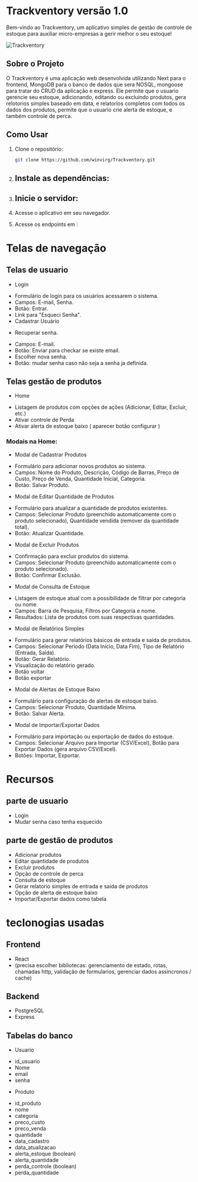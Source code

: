 # Trackventory versão 1.0

Bem-vindo ao Trackventory, um aplicativo simples de gestão de controle de estoque para auxiliar micro-empresas a gerir melhor o seu estoque!

![Trackventory](./task-tracker/src/assets/icon.png)

## Sobre o Projeto

O Trackventory é uma aplicação web desenvolvida utilizando Next para o frontend, MongoDB para o banco de dados que sera NOSQL, mongoose para tratar do CRUD da aplicação e express. Ele permite que o usuario gerencie seu estoque, adicionando, editando ou excluindo produtos, gera relotorios simples baseado em data, e relatorios completos com todos os dados dos produtos, permite que o usuario crie alerta de estoque, e também controle de perca.

## Como Usar

1. Clone o repositório:
   ```bash
   git clone https://github.com/winvirg/Trackventory.git

2. Instale as dependências:
   - 
3. Inicie o servidor:
   - 

4. Acesse o aplicativo em seu navegador.

5. Acesse os endpoints em :
   

# Telas de navegação

## Telas de usuario
- Login
 * Formulário de login para os usuários acessarem o sistema.
 * Campos: E-mail, Senha.
 * Botão: Entrar.
 * Link para "Esqueci Senha".
 * Cadastrar Usuário

- Recuperar senha.
 * Campos: E-mail.
 * Botão: Enviar para checkar se existe email.
 * Escolher nova senha.
 * Botão: mudar senha caso não seja a senha ja definida.

## Telas gestão de produtos
- Home
 * Listagem de produtos com opções de ações (Adicionar, Editar, Excluir, etc.)
 * Ativar controle de Perda
 * Ativar alerta de estoque baixo ( aparecer botão configurar )

 ### Modais na Home:

 - Modal de Cadastrar Produtos
 * Formulário para adicionar novos produtos ao sistema.
 * Campos: Nome do Produto, Descrição, Código de Barras, Preço de Custo, Preço de Venda, Quantidade Inicial, Categoria.
 * Botão: Salvar Produto.

 - Modal de Editar Quantidade de Produtos
 * Formulário para atualizar a quantidade de produtos existentes.
 * Campos: Selecionar Produto (preenchido automaticamente com o produto selecionado), Quantidade vendida (remover da quantidade total).
 * Botão: Atualizar Quantidade.

 - Modal de Excluir Produtos
 * Confirmação para excluir produtos do sistema.
 * Campos: Selecionar Produto (preenchido automaticamente com o produto selecionado).
 * Botão: Confirmar Exclusão.

 - Modal de Consulta de Estoque
 * Listagem de estoque atual com a possibilidade de filtrar por categoria ou nome.
 * Campos: Barra de Pesquisa, Filtros por Categoria e nome.
 * Resultados: Lista de produtos com suas respectivas quantidades.

 - Modal de Relatórios Simples
 * Formulário para gerar relatórios básicos de entrada e saída de produtos.
 * Campos: Selecionar Período (Data Início, Data Fim), Tipo de Relatório (Entrada, Saída).
 * Botão: Gerar Relatório.
 * Visualização do relatório gerado.
 * Botão voltar
 * Botão exportar

 - Modal de Alertas de Estoque Baixo
 * Formulário para configuração de alertas de estoque baixo.
 * Campos: Selecionar Produto, Quantidade Mínima.
 * Botão: Salvar Alerta.

 - Modal de Importar/Exportar Dados
 * Formulário para importação ou exportação de dados do estoque.
 * Campos: Selecionar Arquivo para Importar (CSV/Excel), Botão para Exportar Dados (gera arquivo CSV/Excel).
 * Botões: Importar, Exportar.

# Recursos
 ## parte de usuario
- Login
- Mudar senha caso tenha esquecido

## parte de gestão de produtos
- Adicionar produtos
- Editar quantidade de produtos
- Excluir produtos
- Opção de controle de perca
- Consulta de estoque
- Gerar relatorio simples de entrada e saida de produtos
- Opção de alerta de estoque baixo
- Importar/Exportar dados como tabela

# teclonogias usadas 
## Frontend
- React
- (precisa escolher bibliotecas: gerenciamento de estado, rotas, chamadas http, validação de formularios, gerenciar dados assincronos / cache)

## Backend
- PostgreSQL
- Express

## Tabelas do banco

- Usuario
* id_usuario
* Nome
* email
* senha

- Produto
* id_produto
* nome
* categoria
* preco_custo
* preco_venda
* quantidade
* data_cadastro
* data_atualizacao
* alerta_estoque (boolean)
* alerta_quantidade
* perda_controle (boolean)
* perda_quantidade
